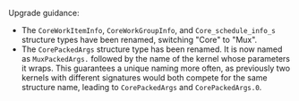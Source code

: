 Upgrade guidance:

* The `CoreWorkItemInfo`, `CoreWorkGroupInfo`, and `Core_schedule_info_s`
  structure types have been renamed, switching "Core" to "Mux".
* The `CorePackedArgs` structure type has been renamed. It is now named as
  `MuxPackedArgs.` followed by the name of the kernel whose parameters it
  wraps. This guarantees a unique naming more often, as previously two kernels
  with different signatures would both compete for the same structure name,
  leading to `CorePackedArgs` and `CorePackedArgs.0`.
